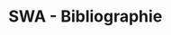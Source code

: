 # SWA - Bibliographie



<script>

import SWABibliographie from "./swa-bibliographie.js";

(async () => {
  var bibliography = new SWABibliographie(
    lively4url + `/demos/bibliography/input.html`,
    lively4url + `/demos/bibliography/output.bib`,
    lively4url + `/demos/bibliography/hirschfeld.bib`);

  async function myCompare() {
    await bibliography.bibtoJSON()
    bibliography.compare()
    function printBibliography(entries) {
      return entries.sortBy(ea => ea.citationKey).map(ea => 
        <span click={() => lively.openBrowser("bib://" + ea.citationKey)}>{ea.citationKey}<br /></span>)
    }
    
    preview.innerHTML = ""
    preview.appendChild(<table>
        <tr>
          <th>swa:{bibliography.onlyInA.length}</th>
          <th>academic: {bibliography.onlyInB.length} 
          </th><th>both: {bibliography.inAandB.length} </th>
        </tr> 
        <tr>
          <td style="vertical-align: top">{... printBibliography(bibliography.onlyInA) }</td>
          <td style="vertical-align: top">{... printBibliography(bibliography.onlyInB) }</td>
          <td  style="vertical-align: top">{... printBibliography(bibliography.inAandB)}</td>
        </tr>
      </table>)
  }
  
  var preview = <div id="preview" style=""></div> 
  // white-space: pre; 
  var pane = <div>    
      <button click={async () => {
        await bibliography.export() 
        lively.openBrowser(bibliography.exportURL)
        }}>export</button>
      <button click={async () => {
        myCompare()
        
        }}>compare</button>
      {preview}
    </div>
  
  preview.innerHTML = "<div><lively-bibtex-entry>" + (await bibliography.import()).join("</lively-bibtex-entry><lively-bibtex-entry>") + "</lively-bibtex-entry></div>"
  // myCompare()  
  return pane
})()
</script>